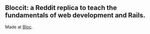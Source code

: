 ## Bloccit: a Reddit replica to teach the fundamentals of web development and Rails.

Made at [Bloc](http:bloc.io).
